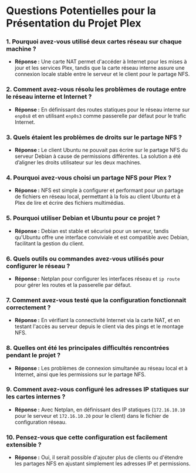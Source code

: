 # Questions Potentielles pour la Présentation du Projet Plex

### 1. Pourquoi avez-vous utilisé deux cartes réseau sur chaque machine ?
- **Réponse :** Une carte NAT permet d'accéder à Internet pour les mises à jour et les services Plex, tandis que la carte réseau interne assure une connexion locale stable entre le serveur et le client pour le partage NFS.

### 2. Comment avez-vous résolu les problèmes de routage entre le réseau interne et Internet ?
- **Réponse :** En définissant des routes statiques pour le réseau interne sur `enp0s8` et en utilisant `enp0s3` comme passerelle par défaut pour le trafic Internet.

### 3. Quels étaient les problèmes de droits sur le partage NFS ?
- **Réponse :** Le client Ubuntu ne pouvait pas écrire sur le partage NFS du serveur Debian à cause de permissions différentes. La solution a été d’aligner les droits utilisateur sur les deux machines.

### 4. Pourquoi avez-vous choisi un partage NFS pour Plex ?
- **Réponse :** NFS est simple à configurer et performant pour un partage de fichiers en réseau local, permettant à la fois au client Ubuntu et à Plex de lire et écrire des fichiers multimédias.

### 5. Pourquoi utiliser Debian et Ubuntu pour ce projet ?
- **Réponse :** Debian est stable et sécurisé pour un serveur, tandis qu'Ubuntu offre une interface conviviale et est compatible avec Debian, facilitant la gestion du client.

### 6. Quels outils ou commandes avez-vous utilisés pour configurer le réseau ?
- **Réponse :** Netplan pour configurer les interfaces réseau et `ip route` pour gérer les routes et la passerelle par défaut.

### 7. Comment avez-vous testé que la configuration fonctionnait correctement ?
- **Réponse :** En vérifiant la connectivité Internet via la carte NAT, et en testant l'accès au serveur depuis le client via des pings et le montage NFS.

### 8. Quelles ont été les principales difficultés rencontrées pendant le projet ?
- **Réponse :** Les problèmes de connexion simultanée au réseau local et à Internet, ainsi que les permissions sur le partage NFS.

### 9. Comment avez-vous configuré les adresses IP statiques sur les cartes internes ?
- **Réponse :** Avec Netplan, en définissant des IP statiques (`172.16.10.10` pour le serveur et `172.16.10.20` pour le client) dans le fichier de configuration réseau.

### 10. Pensez-vous que cette configuration est facilement extensible ?
- **Réponse :** Oui, il serait possible d'ajouter plus de clients ou d'étendre les partages NFS en ajustant simplement les adresses IP et permissions.
